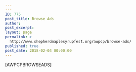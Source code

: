 ```yaml
---
---
ID: 775
post_title: Browse Ads
author:
post_excerpt:
layout: page
permalink: >
  http://www.shepherdmaplesyrupfest.org/awpcp/browse-ads/
published: true
post_date: 2018-02-04 00:00:00
---
```

[AWPCPBROWSEADS]